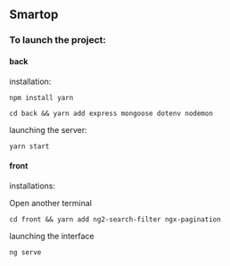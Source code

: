 ## Smartop

### To launch the project:

#### back
installation:

```
npm install yarn
``` 
`cd back && yarn add express mongoose dotenv nodemon`

launching the server:

`yarn start`

#### front
installations:

Open another terminal

`cd front && yarn add ng2-search-filter ngx-pagination`

launching the interface

`ng serve`

